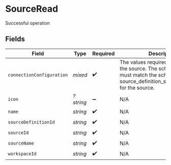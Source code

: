 # SourceRead

Successful operation


## Fields

| Field                                                                                                                                                 | Type                                                                                                                                                  | Required                                                                                                                                              | Description                                                                                                                                           |
| ----------------------------------------------------------------------------------------------------------------------------------------------------- | ----------------------------------------------------------------------------------------------------------------------------------------------------- | ----------------------------------------------------------------------------------------------------------------------------------------------------- | ----------------------------------------------------------------------------------------------------------------------------------------------------- |
| `connectionConfiguration`                                                                                                                             | *mixed*                                                                                                                                               | :heavy_check_mark:                                                                                                                                    | The values required to configure the source. The schema for this must match the schema return by source_definition_specifications/get for the source. |
| `icon`                                                                                                                                                | *?string*                                                                                                                                             | :heavy_minus_sign:                                                                                                                                    | N/A                                                                                                                                                   |
| `name`                                                                                                                                                | *string*                                                                                                                                              | :heavy_check_mark:                                                                                                                                    | N/A                                                                                                                                                   |
| `sourceDefinitionId`                                                                                                                                  | *string*                                                                                                                                              | :heavy_check_mark:                                                                                                                                    | N/A                                                                                                                                                   |
| `sourceId`                                                                                                                                            | *string*                                                                                                                                              | :heavy_check_mark:                                                                                                                                    | N/A                                                                                                                                                   |
| `sourceName`                                                                                                                                          | *string*                                                                                                                                              | :heavy_check_mark:                                                                                                                                    | N/A                                                                                                                                                   |
| `workspaceId`                                                                                                                                         | *string*                                                                                                                                              | :heavy_check_mark:                                                                                                                                    | N/A                                                                                                                                                   |